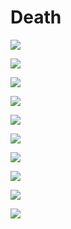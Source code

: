 
# Death


![](../../../0x/475ca62903d2c0c13cd25a3fc0fdfdf7)

![](../../../0x/86f6c3218ddf3548db6ca713d7753d31)

![](../../../0x/87b7c1420edb392fa09e3869d508c20d)

![](../../../0x/3dc4387f5fa2bd2ed6cabd1ecd808af3)

![](../../../0x/3c105cd745e91b5ef6d822dd09607fb8)

![](../../../0x/9dc66ba38dbc848241daea21803f4767)

![](../../../0x/9e80abddd119aaa6f8883903718d31b4)

![](../../../0x/5007b87a64a7da069652f7d6e8d28ec5)

![](../../../0x/9c70cf5e98cb22be9b7cb2c88d421bd6)

![](../../../0x/703679a9173ab2f34f2508c261698d56)